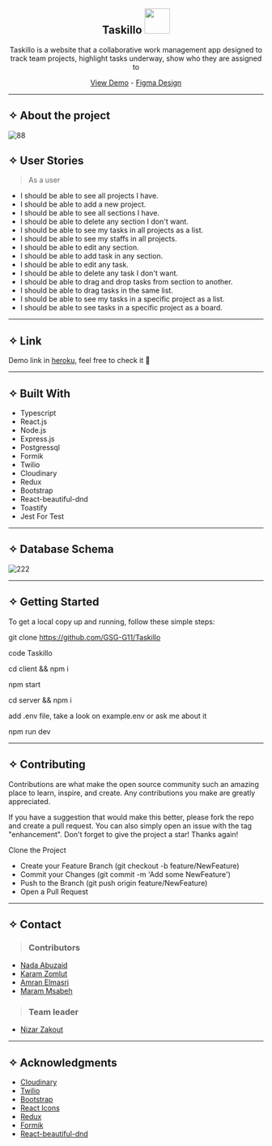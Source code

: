 <div align="center"><h2> Taskillo <img src="https://media.giphy.com/media/mGcNjsfWAjY5AEZNw6/giphy.gif" width="50"></h2>

  <p align="center"> Taskillo is a website that a collaborative work management app designed to track team projects, highlight tasks underway, show who they are assigned to    
    </p>
   <p align="center">
    <a href="https://gsg-taskillo.herokuapp.com/">View Demo</a>
    - 
    <a href="https://www.figma.com/file/1fHO19lLM4B0LV5RtOkFou/Taskillo?node-id=0%3A1">Figma Design</a>
  </p>
</div>
<hr>

## ✧ About the project
![88](https://user-images.githubusercontent.com/52599778/170205336-7fb56852-7178-429e-ad21-5ead4bfbe27a.png)

## ✧ User Stories

> As a user
- I should be able to see all projects I have.
- I should be able to add a new project.
- I should be able to see all sections I have.
- I should be able to delete any section I don't want.
- I should be able to see my tasks in all projects as a list.
- I should be able to see my staffs in all projects.
- I should be able to edit any section.
- I should be able to add task in any section.
- I should be able to edit any task.
- I should be able to delete any task I don't want.
- I should be able to drag and drop tasks from section to another.
- I should be able to drag tasks in the same list.
- I should be able to see my tasks in a specific project as a list.
- I should be able to see tasks in a specific project as a board.


<hr>

## ✧ Link

Demo link in [heroku](https://evening-ravine-40344.herokuapp.com/), feel free to check it 🤍

<hr>

## ✧ Built With

- Typescript
- React.js
- Node.js
- Express.js
- Postgressql
- Formik
- Twilio
- Cloudinary
- Redux
- Bootstrap
- React-beautiful-dnd
- Toastify
- Jest For Test

<hr>

## ✧ Database Schema

![222](https://user-images.githubusercontent.com/52599778/170201974-d7fc9cb8-21b2-4fbd-9ddd-21b8c1f3ea82.png)

<hr>    

## ✧ Getting Started

To get a local copy up and running, follow these simple steps:

git clone  https://github.com/GSG-G11/Taskillo

code Taskillo

cd client && npm i

npm start

cd server && npm i

add .env file, take a look on example.env or ask me about it

npm run dev


<hr>

## ✧ Contributing
Contributions are what make the open source community such an amazing place to learn, inspire, and create. Any contributions you make are greatly appreciated.

If you have a suggestion that would make this better, please fork the repo and create a pull request. You can also simply open an issue with the tag "enhancement". Don't forget to give the project a star! Thanks again!

Clone the Project
- Create your Feature Branch (git checkout -b feature/NewFeature)
- Commit your Changes (git commit -m 'Add some NewFeature')
- Push to the Branch (git push origin feature/NewFeature)
- Open a Pull Request

<hr>

## ✧ Contact

> ### Contributors
- [Nada Abuzaid](https://github.com/nada-abuzaid)
- [Karam Zomlut](https://github.com/karam-zomlut)
- [Amran Elmasri](https://github.com/AmranElmasri)
- [Maram Msabeh](https://github.com/MaramMs)


> ### Team leader
- [Nizar Zakout](https://github.com/Nizar7zak)
<hr>

## ✧ Acknowledgments

- [Cloudinary](cloudinary.com)
- [Twilio](https://www.twilio.com/)
- [Bootstrap](https://getbootstrap.com/docs/5.0/getting-started/introduction/)
- [React Icons](https://react-icons.github.io/react-icons/search)
- [Redux](https://redux.js.org/)
- [Formik](https://formik.org/)
- [React-beautiful-dnd](https://github.com/atlassian/react-beautiful-dnd)
